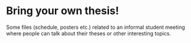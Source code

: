 # Bring your own thesis!

Some files (schedule, posters etc.) related to an informal student meeting
where people can talk about their theses or other interesting topics.

